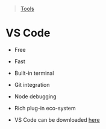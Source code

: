 > [Tools](./Tools-decisions.md)
# VS Code
* Free
* Fast
* Built-in terminal
* Git integration
* Node debugging
* Rich plug-in eco-system

*   VS Code can be downloaded [here](https://code.visualstudio.com)